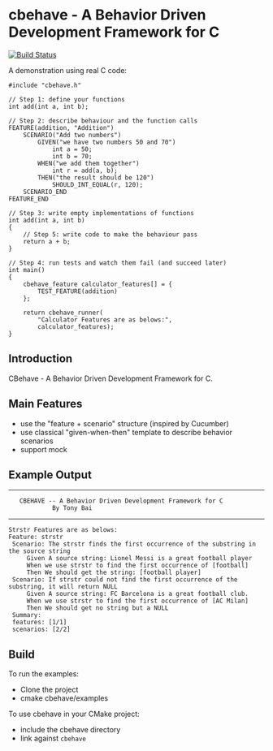 cbehave - A Behavior Driven Development Framework for C
=======
[![Build Status](https://travis-ci.org/cxong/cbehave.svg?branch=master)](https://travis-ci.org/cxong/cbehave)

A demonstration using real C code:

    #include "cbehave.h"

    // Step 1: define your functions
    int add(int a, int b);

    // Step 2: describe behaviour and the function calls
    FEATURE(addition, "Addition")
        SCENARIO("Add two numbers")
            GIVEN("we have two numbers 50 and 70")
                int a = 50;
                int b = 70;
            WHEN("we add them together")
                int r = add(a, b);
            THEN("the result should be 120")
                SHOULD_INT_EQUAL(r, 120);
        SCENARIO_END
    FEATURE_END

    // Step 3: write empty implementations of functions
    int add(int a, int b)
    {
        // Step 5: write code to make the behaviour pass
        return a + b;
    }

    // Step 4: run tests and watch them fail (and succeed later)
    int main()
    {
        cbehave_feature calculator_features[] = {
            TEST_FEATURE(addition)
        };

        return cbehave_runner(
            "Calculator Features are as belows:",
            calculator_features);
    }

Introduction
-------------
CBehave - A Behavior Driven Development Framework for C.

Main Features
-------------

 - use the "feature + scenario" structure (inspired by Cucumber)
 - use classical "given-when-then" template to describe behavior scenarios
 - support mock

Example Output
-------------

   *******************************************************************
       CBEHAVE -- A Behavior Driven Development Framework for C
                By Tony Bai
   *******************************************************************
    Strstr Features are as belows:
    Feature: strstr
     Scenario: The strstr finds the first occurrence of the substring in the source string
         Given A source string: Lionel Messi is a great football player
         When we use strstr to find the first occurrence of [football]
         Then We should get the string: [football player]
     Scenario: If strstr could not find the first occurrence of the substring, it will return NULL
         Given A source string: FC Barcelona is a great football club.
         When we use strstr to find the first occurrence of [AC Milan]
         Then We should get no string but a NULL
     Summary:
     features: [1/1]
     scenarios: [2/2]

Build
------

To run the examples:

 - Clone the project
 - cmake cbehave/examples

To use cbehave in your CMake project:

- include the cbehave directory
- link against `cbehave`
